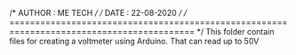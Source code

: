 /* AUTHOR : ME TECH */
/* DATE : 22-08-2020 */
/* ========================================================================================== */
This folder contain files for creating a voltmeter using Arduino. That can read up to 50V
